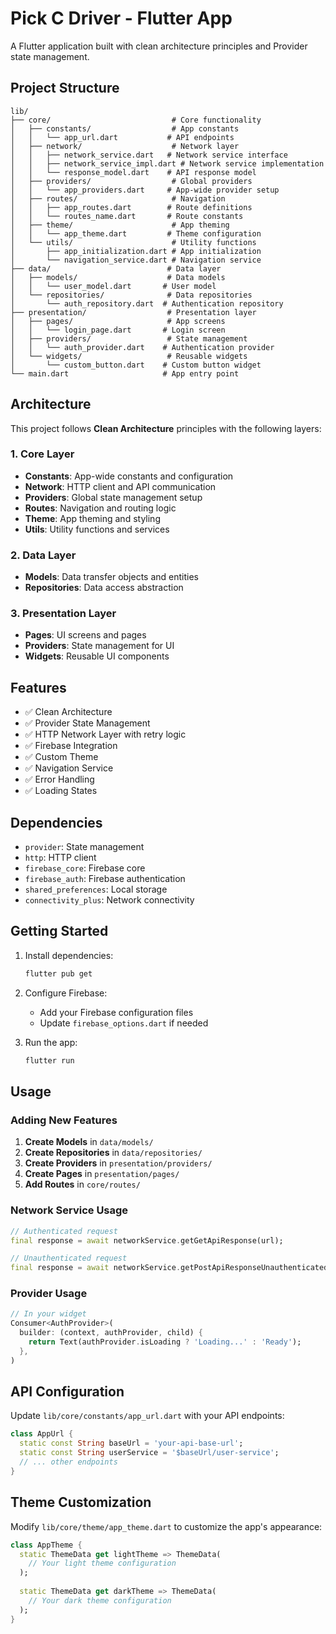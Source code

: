 # Pick C Driver - Flutter App

A Flutter application built with clean architecture principles and Provider state management.

## Project Structure

```
lib/
├── core/                           # Core functionality
│   ├── constants/                  # App constants
│   │   └── app_url.dart           # API endpoints
│   ├── network/                    # Network layer
│   │   ├── network_service.dart   # Network service interface
│   │   ├── network_service_impl.dart # Network service implementation
│   │   └── response_model.dart    # API response model
│   ├── providers/                  # Global providers
│   │   └── app_providers.dart     # App-wide provider setup
│   ├── routes/                     # Navigation
│   │   ├── app_routes.dart        # Route definitions
│   │   └── routes_name.dart       # Route constants
│   ├── theme/                      # App theming
│   │   └── app_theme.dart         # Theme configuration
│   └── utils/                      # Utility functions
│       ├── app_initialization.dart # App initialization
│       └── navigation_service.dart # Navigation service
├── data/                          # Data layer
│   ├── models/                    # Data models
│   │   └── user_model.dart       # User model
│   └── repositories/              # Data repositories
│       └── auth_repository.dart  # Authentication repository
├── presentation/                  # Presentation layer
│   ├── pages/                     # App screens
│   │   └── login_page.dart       # Login screen
│   ├── providers/                 # State management
│   │   └── auth_provider.dart    # Authentication provider
│   └── widgets/                   # Reusable widgets
│       └── custom_button.dart    # Custom button widget
└── main.dart                     # App entry point
```

## Architecture

This project follows **Clean Architecture** principles with the following layers:

### 1. Core Layer
- **Constants**: App-wide constants and configuration
- **Network**: HTTP client and API communication
- **Providers**: Global state management setup
- **Routes**: Navigation and routing logic
- **Theme**: App theming and styling
- **Utils**: Utility functions and services

### 2. Data Layer
- **Models**: Data transfer objects and entities
- **Repositories**: Data access abstraction

### 3. Presentation Layer
- **Pages**: UI screens and pages
- **Providers**: State management for UI
- **Widgets**: Reusable UI components

## Features

- ✅ Clean Architecture
- ✅ Provider State Management
- ✅ HTTP Network Layer with retry logic
- ✅ Firebase Integration
- ✅ Custom Theme
- ✅ Navigation Service
- ✅ Error Handling
- ✅ Loading States

## Dependencies

- `provider`: State management
- `http`: HTTP client
- `firebase_core`: Firebase core
- `firebase_auth`: Firebase authentication
- `shared_preferences`: Local storage
- `connectivity_plus`: Network connectivity

## Getting Started

1. Install dependencies:
   ```bash
   flutter pub get
   ```

2. Configure Firebase:
   - Add your Firebase configuration files
   - Update `firebase_options.dart` if needed

3. Run the app:
   ```bash
   flutter run
   ```

## Usage

### Adding New Features

1. **Create Models** in `data/models/`
2. **Create Repositories** in `data/repositories/`
3. **Create Providers** in `presentation/providers/`
4. **Create Pages** in `presentation/pages/`
5. **Add Routes** in `core/routes/`

### Network Service Usage

```dart
// Authenticated request
final response = await networkService.getGetApiResponse(url);

// Unauthenticated request
final response = await networkService.getPostApiResponseUnauthenticated(url, data);
```

### Provider Usage

```dart
// In your widget
Consumer<AuthProvider>(
  builder: (context, authProvider, child) {
    return Text(authProvider.isLoading ? 'Loading...' : 'Ready');
  },
)
```

## API Configuration

Update `lib/core/constants/app_url.dart` with your API endpoints:

```dart
class AppUrl {
  static const String baseUrl = 'your-api-base-url';
  static const String userService = '$baseUrl/user-service';
  // ... other endpoints
}
```

## Theme Customization

Modify `lib/core/theme/app_theme.dart` to customize the app's appearance:

```dart
class AppTheme {
  static ThemeData get lightTheme => ThemeData(
    // Your light theme configuration
  );
  
  static ThemeData get darkTheme => ThemeData(
    // Your dark theme configuration
  );
}
```
